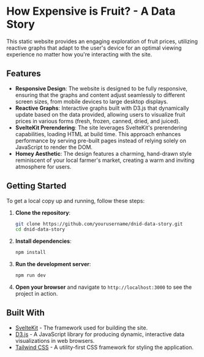 # How Expensive is Fruit? - A Data Story

This static website provides an engaging exploration of fruit prices, utilizing reactive graphs that adapt to the user's device for an optimal viewing experience no matter how you're interacting with the site.

## Features

- **Responsive Design**: The website is designed to be fully responsive, ensuring that the graphs and content adjust seamlessly to different screen sizes, from mobile devices to large desktop displays.
- **Reactive Graphs**: Interactive graphs built with D3.js that dynamically update based on the data provided, allowing users to visualize fruit prices in various forms (fresh, frozen, canned, dried, and juiced).
- **SvelteKit Prerendering**: The site leverages SvelteKit's prerendering capabilities, loading HTML at build time. This approach enhances performance by serving pre-built pages instead of relying solely on JavaScript to render the DOM.
- **Homey Aesthetic**: The design features a charming, hand-drawn style reminiscent of your local farmer's market, creating a warm and inviting atmosphere for users.

## Getting Started

To get a local copy up and running, follow these steps:

1. **Clone the repository**:

   ```bash
   git clone https://github.com/yourusername/dnid-data-story.git
   cd dnid-data-story
   ```

2. **Install dependencies**:

   ```bash
   npm install
   ```

3. **Run the development server**:

   ```bash
   npm run dev
   ```

4. **Open your browser** and navigate to `http://localhost:3000` to see the project in action.

## Built With

- [SvelteKit](https://kit.svelte.dev) - The framework used for building the site.
- [D3.js](https://d3js.org) - A JavaScript library for producing dynamic, interactive data visualizations in web browsers.
- [Tailwind CSS](https://tailwindcss.com) - A utility-first CSS framework for styling the application.
